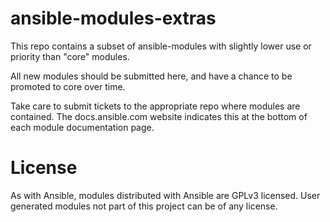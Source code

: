 ansible-modules-extras
======================

This repo contains a subset of ansible-modules with slightly lower use or priority than "core" modules.

All new modules should be submitted here, and have a chance to be promoted to core over time.

Take care to submit tickets to the appropriate repo where modules are contained. The docs.ansible.com website indicates this at the bottom of each module documentation page.

License
=======

As with Ansible, modules distributed with Ansible are GPLv3 licensed.  User generated modules not part of this project can be of any license.
